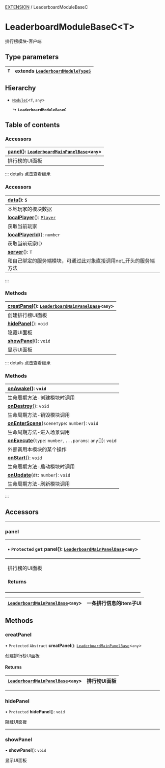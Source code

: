[EXTENSION](../groups/Extension.EXTENSION.md) / LeaderboardModuleBaseC

# LeaderboardModuleBaseC<T\> <Badge type="tip" text="Class" /> <Score text="LeaderboardModuleBaseC<T\>" />

排行榜模块-客户端

## Type parameters

| `T` | extends [`LeaderboardModuleTypeS`](../modules/Extension.mwext.md#leaderboardmoduletypes) |
| :------ | :------ |

## Hierarchy

- [`ModuleC`](mwext.ModuleC.md)<`T`, `any`\>

  ↳ **`LeaderboardModuleBaseC`**

## Table of contents

### Accessors <Score text="Accessors" /> 
| **[panel](mwext.LeaderboardModuleBaseC.md#panel)**(): [`LeaderboardMainPanelBase`](mwext.LeaderboardMainPanelBase.md)<`any`\>  |
| :-----|
| 排行榜的UI面板|


::: details 点击查看继承
### Accessors <Score text="Accessors" /> 
| **[data](mwext.ModuleC.md#data)**(): `S`  |
| :-----|
| 本地玩家的模块数据|
| **[localPlayer](mwext.ModuleC.md#localplayer)**(): [`Player`](mw.Player.md)  |
| 获取当前玩家|
| **[localPlayerId](mwext.ModuleC.md#localplayerid)**(): `number`  |
| 获取当前玩家ID|
| **[server](mwext.ModuleC.md#server)**(): `T`  |
| 和自己绑定的服务端模块，可通过此对象直接调用net_开头的服务端方法|
:::


### Methods <Score text="Methods" /> 
| **[creatPanel](mwext.LeaderboardModuleBaseC.md#creatpanel)**(): [`LeaderboardMainPanelBase`](mwext.LeaderboardMainPanelBase.md)<`any`\>  |
| :-----|
| 创建排行榜UI面板|
| **[hidePanel](mwext.LeaderboardModuleBaseC.md#hidepanel)**(): `void`  |
| 隐藏UI面板|
| **[showPanel](mwext.LeaderboardModuleBaseC.md#showpanel)**(): `void`  |
| 显示UI面板|


::: details 点击查看继承
### Methods <Score text="Methods" /> 
| **[onAwake](mwext.ModuleC.md#onawake)**(): `void`  |
| :-----|
| 生命周期方法-创建模块时调用|
| **[onDestroy](mwext.ModuleC.md#ondestroy)**(): `void`  |
| 生命周期方法-销毁模块调用|
| **[onEnterScene](mwext.ModuleC.md#onenterscene)**(`sceneType`: `number`): `void`  |
| 生命周期方法-进入场景调用|
| **[onExecute](mwext.ModuleC.md#onexecute)**(`type`: `number`, `...params`: `any`[]): `void`  |
| 外部调用本模块的某个操作|
| **[onStart](mwext.ModuleC.md#onstart)**(): `void`  |
| 生命周期方法-启动模块时调用|
| **[onUpdate](mwext.ModuleC.md#onupdate)**(`dt`: `number`): `void`  |
| 生命周期方法-刷新模块调用|
:::


## Accessors

___

### panel <Score text="panel" /> 

<table class="get-set-table">
<thead><tr>
<th style="text-align: left">

• `Protected` `get` **panel**(): [`LeaderboardMainPanelBase`](mwext.LeaderboardMainPanelBase.md)<`any`\> <Badge type="tip" text="client" />

</th>
</tr></thead>
<tbody><tr>
<td style="text-align: left">


排行榜的UI面板


#### Returns

</td>
</tr></tbody>
</table>

| [`LeaderboardMainPanelBase`](mwext.LeaderboardMainPanelBase.md)<`any`\> | 一条排行信息的item子UI |
| :------ | :------ |

## Methods

### creatPanel <Score text="creatPanel" /> 

• `Protected` `Abstract` **creatPanel**(): [`LeaderboardMainPanelBase`](mwext.LeaderboardMainPanelBase.md)<`any`\> <Badge type="tip" text="client" />

创建排行榜UI面板

#### Returns

| [`LeaderboardMainPanelBase`](mwext.LeaderboardMainPanelBase.md)<`any`\> | 排行榜UI面板 |
| :------ | :------ |


___

### hidePanel <Score text="hidePanel" /> 

• `Protected` **hidePanel**(): `void` <Badge type="tip" text="client" />

隐藏UI面板



___

### showPanel <Score text="showPanel" /> 

• **showPanel**(): `void` <Badge type="tip" text="client" />

显示UI面板


